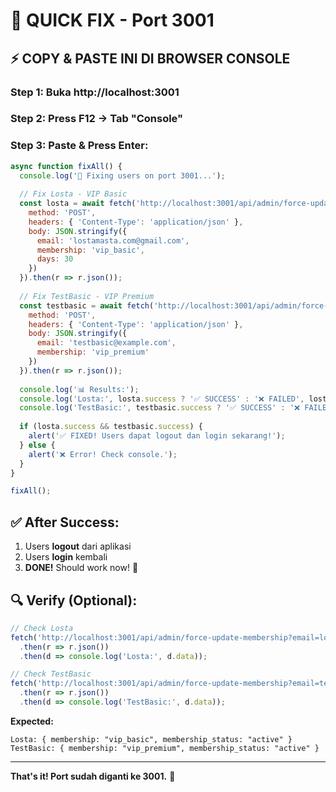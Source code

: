 # 🚀 QUICK FIX - Port 3001

## ⚡ COPY & PASTE INI DI BROWSER CONSOLE

### Step 1: Buka http://localhost:3001
### Step 2: Press F12 → Tab "Console"
### Step 3: Paste & Press Enter:

```javascript
async function fixAll() {
  console.log('🚀 Fixing users on port 3001...');
  
  // Fix Losta - VIP Basic
  const losta = await fetch('http://localhost:3001/api/admin/force-update-membership', {
    method: 'POST',
    headers: { 'Content-Type': 'application/json' },
    body: JSON.stringify({
      email: 'lostamasta.com@gmail.com',
      membership: 'vip_basic',
      days: 30
    })
  }).then(r => r.json());
  
  // Fix TestBasic - VIP Premium
  const testbasic = await fetch('http://localhost:3001/api/admin/force-update-membership', {
    method: 'POST',
    headers: { 'Content-Type': 'application/json' },
    body: JSON.stringify({
      email: 'testbasic@example.com',
      membership: 'vip_premium'
    })
  }).then(r => r.json());
  
  console.log('📊 Results:');
  console.log('Losta:', losta.success ? '✅ SUCCESS' : '❌ FAILED', losta);
  console.log('TestBasic:', testbasic.success ? '✅ SUCCESS' : '❌ FAILED', testbasic);
  
  if (losta.success && testbasic.success) {
    alert('✅ FIXED! Users dapat logout dan login sekarang!');
  } else {
    alert('❌ Error! Check console.');
  }
}

fixAll();
```

## ✅ After Success:
1. Users **logout** dari aplikasi
2. Users **login** kembali
3. **DONE!** Should work now! 🎉

## 🔍 Verify (Optional):
```javascript
// Check Losta
fetch('http://localhost:3001/api/admin/force-update-membership?email=lostamasta.com@gmail.com')
  .then(r => r.json())
  .then(d => console.log('Losta:', d.data));

// Check TestBasic
fetch('http://localhost:3001/api/admin/force-update-membership?email=testbasic@example.com')
  .then(r => r.json())
  .then(d => console.log('TestBasic:', d.data));
```

**Expected:**
```
Losta: { membership: "vip_basic", membership_status: "active" }
TestBasic: { membership: "vip_premium", membership_status: "active" }
```

---

**That's it! Port sudah diganti ke 3001.** 🚀
